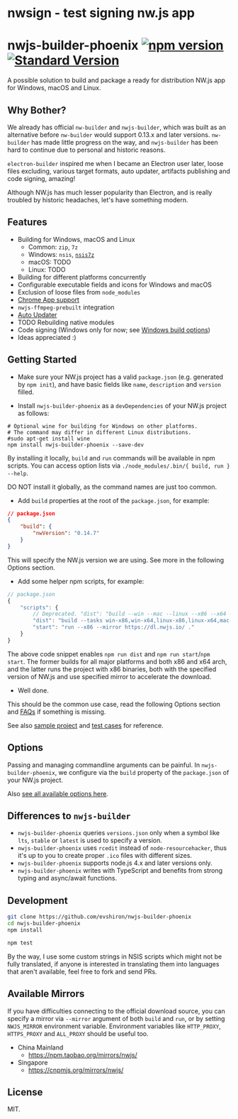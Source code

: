 # nwsign - test signing nw.js app

# nwjs-builder-phoenix [![npm version](https://img.shields.io/npm/v/nwjs-builder-phoenix.svg)](https://npmjs.org/package/nwjs-builder-phoenix) [![Standard Version](https://img.shields.io/badge/release-standard%20version-brightgreen.svg)](https://github.com/conventional-changelog/standard-version)

A possible solution to build and package a ready for distribution NW.js app for Windows, macOS and Linux.

## Why Bother?

We already has official `nw-builder` and `nwjs-builder`, which was built as an alternative before `nw-builder` would support 0.13.x and later versions.
`nw-builder` has made little progress on the way, and `nwjs-builder` has been hard to continue due to personal and historic reasons.

`electron-builder` inspired me when I became an Electron user later, loose files excluding, various target formats, auto updater, artifacts publishing and code signing, amazing!

Although NW.js has much lesser popularity than Electron, and is really troubled by historic headaches, let's have something modern.

## Features

* Building for Windows, macOS and Linux
  * Common: `zip`, `7z`
  * Windows: `nsis`, [`nsis7z`](./docs/FAQs.md)
  * macOS: TODO
  * Linux: TODO
* Building for different platforms concurrently
* Configurable executable fields and icons for Windows and macOS
* Exclusion of loose files from `node_modules`
* [Chrome App support](./docs/FAQs.md)
* `nwjs-ffmpeg-prebuilt` integration
* [Auto Updater](./packages/nsis-compat-tester/)
* TODO Rebuilding native modules
* Code signing (Windows only for now; see [Windows build options](./docs/Options.md#buildwin---winconfig))
* Ideas appreciated :)

## Getting Started

* Make sure your NW.js project has a valid `package.json` (e.g. generated by `npm init`), and have basic fields like `name`, `description` and `version` filled.

* Install `nwjs-builder-phoenix` as a `devDependencies` of your NW.js project as follows:

```shell
# Optional wine for building for Windows on other platforms.
# The command may differ in different Linux distributions.
#sudo apt-get install wine
npm install nwjs-builder-phoenix --save-dev
```

By installing it locally, `build` and `run` commands will be available in npm scripts. You can access option lists via `./node_modules/.bin/{ build, run } --help`.

DO NOT install it globally, as the command names are just too common.

* Add `build` properties at the root of the `package.json`, for example:

```json
// package.json
{
    "build": {
        "nwVersion": "0.14.7"
    }
}
```

This will specify the NW.js version we are using. See more in the following Options section.

* Add some helper npm scripts, for example:

```javascript
// package.json
{
    "scripts": {
        // Deprecated. "dist": "build --win --mac --linux --x86 --x64 --mirror https://dl.nwjs.io/ .",
        "dist": "build --tasks win-x86,win-x64,linux-x86,linux-x64,mac-x64 --mirror https://dl.nwjs.io/ .",
        "start": "run --x86 --mirror https://dl.nwjs.io/ ."
    }
}
```

The above code snippet enables `npm run dist` and `npm run start`/`npm start`. The former builds for all major platforms and both x86 and x64 arch, and the latter runs the project with x86 binaries, both with the specified version of NW.js and use specified mirror to accelerate the download.

* Well done.

This should be the common use case, read the following Options section and [FAQs](./docs/FAQs.md) if something is missing.

See also [sample project](./assets/project/) and [test cases](./test/) for reference.

## Options

Passing and managing commandline arguments can be painful. In `nwjs-builder-phoenix`, we configure via the `build` property of the `package.json` of your NW.js project.

Also [see all available options here](./docs/Options.md).

## Differences to `nwjs-builder`

* `nwjs-builder-phoenix` queries `versions.json` only when a symbol like `lts`, `stable` or `latest` is used to specify a version.
* `nwjs-builder-phoenix` uses `rcedit` instead of `node-resourcehacker`, thus it's up to you to create proper `.ico` files with different sizes.
* `nwjs-builder-phoenix` supports node.js 4.x and later versions only.
* `nwjs-builder-phoenix` writes with TypeScript and benefits from strong typing and async/await functions.

## Development

```bash
git clone https://github.com/evshiron/nwjs-builder-phoenix
cd nwjs-builder-phoenix
npm install

npm test
```

By the way, I use some custom strings in NSIS scripts which might not be fully translated, if anyone is interested in translating them into languages that aren't available, feel free to fork and send PRs.

## Available Mirrors

If you have difficulties connecting to the official download source, you can specify a mirror via `--mirror` argument of both `build` and `run`, or by setting `NWJS_MIRROR` environment variable. Environment variables like `HTTP_PROXY`, `HTTPS_PROXY` and `ALL_PROXY` should be useful too.

* China Mainland
  * https://npm.taobao.org/mirrors/nwjs/
* Singapore
  * https://cnpmjs.org/mirrors/nwjs/

## License

MIT.
